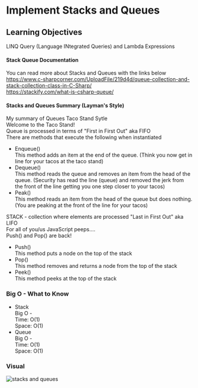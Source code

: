 # Implement Stacks and Queues

## Learning Objectives
LINQ Query (Language INtegrated Queries) and Lambda Expressions </br>

#### Stack Queue Documentation
You can read more about Stacks and Queues with the links below </br>
https://www.c-sharpcorner.com/UploadFile/219d4d/queue-collection-and-stack-collection-class-in-C-Sharp/ </br>
https://stackify.com/what-is-csharp-queue/ </br>


#### Stacks and Queues Summary (Layman's Style)</br>
My summary of Queues Taco Stand Sytle</br>
Welcome to the Taco Stand!</br>
Queue is processed in terms of "First in First Out" aka FIFO</br>
There are methods that execute the following when instantiated</br>
* Enqueue()</br>
This method adds an item at the end of the queue. (Think you now get in line for your tacos at the taco stand)</br>
* Dequeue()</br>
This method reads the queue and removes an item from the head of the queue. (Security has read the line (queue) and removed the jerk from the front of the line getting you one step closer to your tacos)</br>
* Peak()</br>
This method reads an item from the head of the queue but does nothing. (You are peaking at the front of the line for your tacos)</br>

STACK - collection where elements are processed "Last in First Out" aka LIFO</br>
For all of you/us JavaScript peeps....</br>
Push() and Pop() are back!</br>
* Push()</br>
This method puts a node on the top of the stack
* Pop()</br>
This method removes and returns a node from the top of the stack
* Peek()</br>
This method peeks at the top of the stack

### Big O - What to Know</br>
* Stack </br>
Big O -<br>
Time: O(1)<br>
Space: O(1)<br>
* Queue</br>
Big O -<br>
Time: O(1)<br>
Space: O(1)<br>

### Visual
![stacks and queues](https://user-images.githubusercontent.com/39015829/47302908-7dcbe700-d5d7-11e8-9f9d-db5a1e87b993.jpg) </br>


